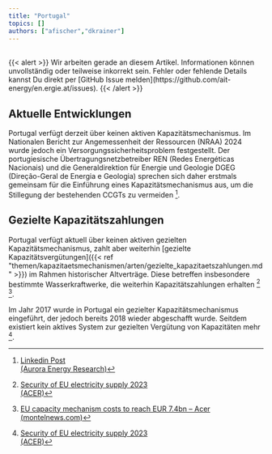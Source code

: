 ```yaml
---
title: "Portugal"
topics: []
authors: ["afischer","dkrainer"]
---
```


<br>
{{< alert >}}
Wir arbeiten gerade an diesem Artikel. Informationen können unvollständig oder teilweise inkorrekt sein. Fehler oder fehlende Details kannst Du direkt per [GitHub Issue melden](https://github.com/ait-energy/en.ergie.at/issues).
{{< /alert >}}

## Aktuelle Entwicklungen

Portugal verfügt derzeit über keinen aktiven Kapazitätsmechanismus. Im Nationalen Bericht zur Angemessenheit der Ressourcen (NRAA) 2024 wurde jedoch ein Versorgungssicherheitsproblem festgestellt. Der portugiesische Übertragungsnetzbetreiber REN (Redes Energéticas Nacionais) und die Generaldirektion für Energie und Geologie DGEG (Direção-Geral de Energia e Geologia) sprechen sich daher erstmals gemeinsam für die Einführung eines Kapazitätsmechanismus aus, um die Stillegung der bestehenden CCGTs zu vermeiden [^PT_NRAA_2024].

## Gezielte Kapazitätszahlungen

Portugal verfügt aktuell über keinen aktiven gezielten Kapazitätsmechanismus, zahlt aber weiterhin [gezielte Kapazitätsvergütungen]({{< ref "themen/kapazitaetsmechanismen/arten/gezielte_kapazitaetszahlungen.md" >}}) im Rahmen historischer Altverträge. Diese betreffen insbesondere bestimmte Wasserkraftwerke, die weiterhin Kapazitätszahlungen erhalten [^1] [^2].

Im Jahr 2017 wurde in Portugal ein gezielter Kapazitätsmechanismus eingeführt, der jedoch bereits 2018 wieder abgeschafft wurde. Seitdem existiert kein aktives System zur gezielten Vergütung von Kapazitäten mehr [^1].

<!-- Fußnoten -->

[^1]: [Security of EU electricity supply 2023<br>(ACER)](https://acer.europa.eu/sites/default/files/documents/Publications/Security_of_EU_electricity_supply_2023.pdf)

[^2]: [EU capacity mechanism costs to reach EUR 7.4bn – Acer<br>(montelnews.com)](https://montelnews.com/news/1525997/eu-capacity-mechanism-costs-to-reach-eur-7-4bn-acer)

[^PT_NRAA_2024]: [Linkedin Post<br>(Aurora Energy Research)](https://www.linkedin.com/feed/update/urn:li:activity:7297671676706615296/)

